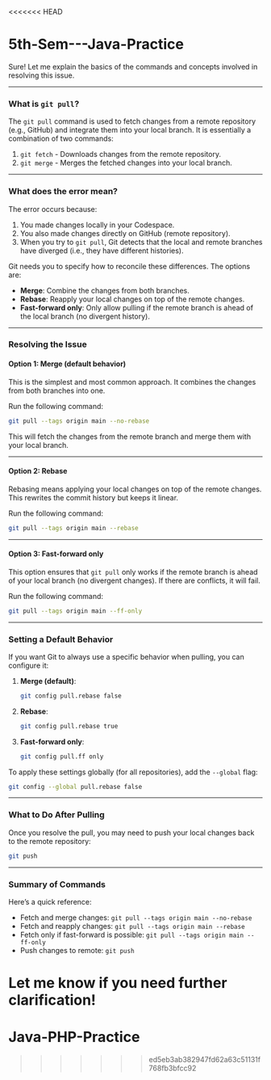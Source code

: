 <<<<<<< HEAD
# 5th-Sem---Java-Practice

Sure! Let me explain the basics of the commands and concepts involved in resolving this issue.

---

### **What is `git pull`?**
The `git pull` command is used to fetch changes from a remote repository (e.g., GitHub) and integrate them into your local branch. It is essentially a combination of two commands:
1. `git fetch` - Downloads changes from the remote repository.
2. `git merge` - Merges the fetched changes into your local branch.

---

### **What does the error mean?**
The error occurs because:
1. You made changes locally in your Codespace.
2. You also made changes directly on GitHub (remote repository).
3. When you try to `git pull`, Git detects that the local and remote branches have diverged (i.e., they have different histories).

Git needs you to specify how to reconcile these differences. The options are:
- **Merge**: Combine the changes from both branches.
- **Rebase**: Reapply your local changes on top of the remote changes.
- **Fast-forward only**: Only allow pulling if the remote branch is ahead of the local branch (no divergent history).

---

### **Resolving the Issue**

#### **Option 1: Merge (default behavior)**
This is the simplest and most common approach. It combines the changes from both branches into one.

Run the following command:
```bash
git pull --tags origin main --no-rebase
```

This will fetch the changes from the remote branch and merge them with your local branch.

---

#### **Option 2: Rebase**
Rebasing means applying your local changes on top of the remote changes. This rewrites the commit history but keeps it linear.

Run the following command:
```bash
git pull --tags origin main --rebase
```

---

#### **Option 3: Fast-forward only**
This option ensures that `git pull` only works if the remote branch is ahead of your local branch (no divergent changes). If there are conflicts, it will fail.

Run the following command:
```bash
git pull --tags origin main --ff-only
```

---

### **Setting a Default Behavior**
If you want Git to always use a specific behavior when pulling, you can configure it:

1. **Merge (default)**:
   ```bash
   git config pull.rebase false
   ```

2. **Rebase**:
   ```bash
   git config pull.rebase true
   ```

3. **Fast-forward only**:
   ```bash
   git config pull.ff only
   ```

To apply these settings globally (for all repositories), add the `--global` flag:
```bash
git config --global pull.rebase false
```

---

### **What to Do After Pulling**
Once you resolve the pull, you may need to push your local changes back to the remote repository:
```bash
git push
```

---

### **Summary of Commands**
Here’s a quick reference:
- Fetch and merge changes: `git pull --tags origin main --no-rebase`
- Fetch and reapply changes: `git pull --tags origin main --rebase`
- Fetch only if fast-forward is possible: `git pull --tags origin main --ff-only`
- Push changes to remote: `git push`

Let me know if you need further clarification!
=======
# Java-PHP-Practice
>>>>>>> ed5eb3ab382947fd62a63c51131f768fb3bfcc92
